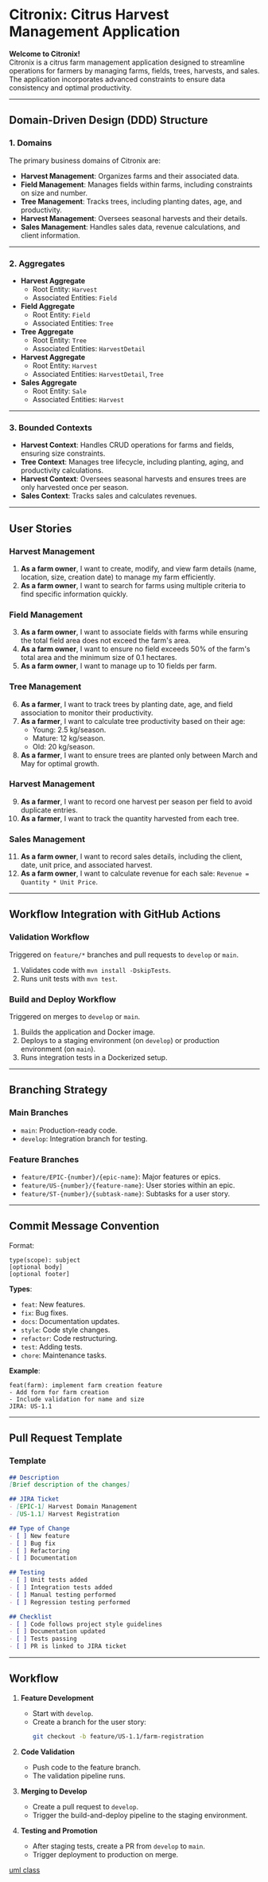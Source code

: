 # Citronix: Citrus Harvest Management Application

**Welcome to Citronix!**  
Citronix is a citrus farm management application designed to streamline operations for farmers by managing farms, fields, trees, harvests, and sales. The application incorporates advanced constraints to ensure data consistency and optimal productivity.

---

## **Domain-Driven Design (DDD) Structure**

### **1. Domains**
The primary business domains of Citronix are:
- **Harvest Management**: Organizes farms and their associated data.
- **Field Management**: Manages fields within farms, including constraints on size and number.
- **Tree Management**: Tracks trees, including planting dates, age, and productivity.
- **Harvest Management**: Oversees seasonal harvests and their details.
- **Sales Management**: Handles sales data, revenue calculations, and client information.

---

### **2. Aggregates**
- **Harvest Aggregate**
    - Root Entity: `Harvest`
    - Associated Entities: `Field`
- **Field Aggregate**
    - Root Entity: `Field`
    - Associated Entities: `Tree`
- **Tree Aggregate**
    - Root Entity: `Tree`
    - Associated Entities: `HarvestDetail`
- **Harvest Aggregate**
    - Root Entity: `Harvest`
    - Associated Entities: `HarvestDetail`, `Tree`
- **Sales Aggregate**
    - Root Entity: `Sale`
    - Associated Entities: `Harvest`

---

### **3. Bounded Contexts**
- **Harvest Context**: Handles CRUD operations for farms and fields, ensuring size constraints.
- **Tree Context**: Manages tree lifecycle, including planting, aging, and productivity calculations.
- **Harvest Context**: Oversees seasonal harvests and ensures trees are only harvested once per season.
- **Sales Context**: Tracks sales and calculates revenues.

---

## **User Stories**

### **Harvest Management**
1. **As a farm owner**, I want to create, modify, and view farm details (name, location, size, creation date) to manage my farm efficiently.
2. **As a farm owner**, I want to search for farms using multiple criteria to find specific information quickly.

### **Field Management**
3. **As a farm owner**, I want to associate fields with farms while ensuring the total field area does not exceed the farm's area.
4. **As a farm owner**, I want to ensure no field exceeds 50% of the farm's total area and the minimum size of 0.1 hectares.
5. **As a farm owner**, I want to manage up to 10 fields per farm.

### **Tree Management**
6. **As a farmer**, I want to track trees by planting date, age, and field association to monitor their productivity.
7. **As a farmer**, I want to calculate tree productivity based on their age:
    - Young: 2.5 kg/season.
    - Mature: 12 kg/season.
    - Old: 20 kg/season.
8. **As a farmer**, I want to ensure trees are planted only between March and May for optimal growth.

### **Harvest Management**
9. **As a farmer**, I want to record one harvest per season per field to avoid duplicate entries.
10. **As a farmer**, I want to track the quantity harvested from each tree.

### **Sales Management**
11. **As a farm owner**, I want to record sales details, including the client, date, unit price, and associated harvest.
12. **As a farm owner**, I want to calculate revenue for each sale: `Revenue = Quantity * Unit Price`.

---

## **Workflow Integration with GitHub Actions**

### **Validation Workflow**
Triggered on `feature/*` branches and pull requests to `develop` or `main`.

1. Validates code with `mvn install -DskipTests`.
2. Runs unit tests with `mvn test`.

### **Build and Deploy Workflow**
Triggered on merges to `develop` or `main`.

1. Builds the application and Docker image.
2. Deploys to a staging environment (on `develop`) or production environment (on `main`).
3. Runs integration tests in a Dockerized setup.

---

## **Branching Strategy**

### **Main Branches**
- `main`: Production-ready code.
- `develop`: Integration branch for testing.

### **Feature Branches**
- `feature/EPIC-{number}/{epic-name}`: Major features or epics.
- `feature/US-{number}/{feature-name}`: User stories within an epic.
- `feature/ST-{number}/{subtask-name}`: Subtasks for a user story.

---

## **Commit Message Convention**

Format:
```plaintext
type(scope): subject
[optional body]
[optional footer]
```

**Types**:
- `feat`: New features.
- `fix`: Bug fixes.
- `docs`: Documentation updates.
- `style`: Code style changes.
- `refactor`: Code restructuring.
- `test`: Adding tests.
- `chore`: Maintenance tasks.

**Example**:
```plaintext
feat(farm): implement farm creation feature
- Add form for farm creation
- Include validation for name and size
JIRA: US-1.1
```

---

## **Pull Request Template**

### **Template**
```markdown
## Description  
[Brief description of the changes]

## JIRA Ticket  
- [EPIC-1] Harvest Domain Management  
- [US-1.1] Harvest Registration  

## Type of Change  
- [ ] New feature  
- [ ] Bug fix  
- [ ] Refactoring  
- [ ] Documentation  

## Testing  
- [ ] Unit tests added  
- [ ] Integration tests added  
- [ ] Manual testing performed  
- [ ] Regression testing performed  

## Checklist  
- [ ] Code follows project style guidelines  
- [ ] Documentation updated  
- [ ] Tests passing  
- [ ] PR is linked to JIRA ticket  
```

---

## **Workflow**

1. **Feature Development**
    - Start with `develop`.
    - Create a branch for the user story:
      ```bash
      git checkout -b feature/US-1.1/farm-registration
      ```

2. **Code Validation**
    - Push code to the feature branch.
    - The validation pipeline runs.

3. **Merging to Develop**
    - Create a pull request to `develop`.
    - Trigger the build-and-deploy pipeline to the staging environment.

4. **Testing and Promotion**
    - After staging tests, create a PR from `develop` to `main`.
    - Trigger deployment to production on merge.

[uml class](umlClass.pdf)